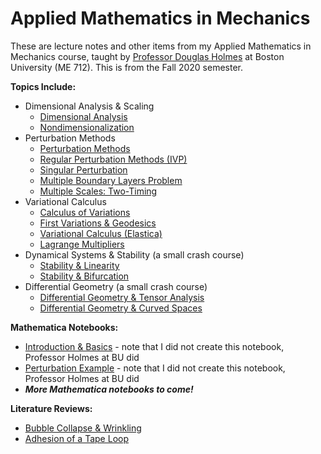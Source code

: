 # Applied Mathematics in Mechanics
These are lecture notes and other items from my Applied Mathematics in Mechanics course, taught by [Professor Douglas Holmes](https://www.bu.edu/moss/) at Boston University (ME 712). This is from the Fall 2020 semester.

**Topics Include:**
- Dimensional Analysis & Scaling
  - [Dimensional Analysis](https://github.com/leahgaeta/Mathematics-Mechanics/raw/master/Dimensional%20Analysis.pdf)
  - [Nondimensionalization](https://github.com/leahgaeta/Mathematics-Mechanics/raw/master/Nondimensionalization.pdf)
- Perturbation Methods
  - [Perturbation Methods](https://github.com/leahgaeta/Mathematics-Mechanics/raw/master/Perturbation%20Methods.pdf)
  - [Regular Perturbation Methods (IVP)](https://github.com/leahgaeta/Mathematics-Mechanics/raw/master/Regular%20Perturbation%20IVP.pdf)
  - [Singular Perturbation](https://github.com/leahgaeta/Mathematics-Mechanics/raw/master/Singular%20Perturbation.pdf)
  - [Multiple Boundary Layers Problem](https://github.com/leahgaeta/Mathematics-Mechanics/raw/master/Multiple%20Boundary%20Layers%20Problem.pdf)
  - [Multiple Scales: Two-Timing](https://github.com/leahgaeta/Mathematics-Mechanics/raw/master/Multiple%20Scales%20Two%20Timing.pdf)
- Variational Calculus
  - [Calculus of Variations](https://github.com/leahgaeta/Mathematics-Mechanics/raw/master/Calculus%20of%20Variations.pdf)
  - [First Variations & Geodesics](https://github.com/leahgaeta/Mathematics-Mechanics/raw/master/First%20Variations%20%26%20Geodesics.pdf)
  - [Variational Calculus (Elastica)](https://github.com/leahgaeta/Mathematics-Mechanics/raw/master/Variational%20Calculus%20-%20Elastica.pdf)
  - [Lagrange Multipliers](https://github.com/leahgaeta/Mathematics-Mechanics/raw/master/Lagrange%20Multipliers.pdf)
- Dynamical Systems & Stability (a small crash course)
  - [Stability & Linearity](https://github.com/leahgaeta/Mathematics-Mechanics/raw/master/Linearity%20%26%20Stability.pdf)
  - [Stability & Bifurcation](https://github.com/leahgaeta/Mathematics-Mechanics/raw/master/Stability%20%26%20Bifurcation.pdf)
- Differential Geometry (a small crash course)
  - [Differential Geometry & Tensor Analysis](https://github.com/leahgaeta/Mathematics-Mechanics/raw/master/Differential%20Geometry%20%26%20Tenosr%20Analysis.pdf)
  - [Differential Geometry & Curved Spaces](https://github.com/leahgaeta/Mathematics-Mechanics/raw/master/Differential%20Geometry%20%26%20Curved%20Spaces.pdf)

**Mathematica Notebooks:**
- [Introduction & Basics](https://github.com/leahgaeta/Mathematics-Mechanics/blob/master/MMA1_mathematicaBasics.nb) - note that I did not create this notebook, Professor Holmes at BU did
- [Perturbation Example](https://github.com/leahgaeta/Mathematics-Mechanics/blob/master/MMA2_regPert_Intro.nb) - note that I did not create this notebook, Professor Holmes at BU did
- ***More Mathematica notebooks to come!***

**Literature Reviews:**
- [Bubble Collapse & Wrinkling](https://github.com/leahgaeta/Mathematics-Mechanics/raw/master/Bubble_Collapse%26Wrinkling_Q%26A.pdf)
- [Adhesion of a Tape Loop](https://github.com/leahgaeta/Mathematics-Mechanics/raw/master/Adhesion%20of%20a%20Tape%20Loop.pdf)

